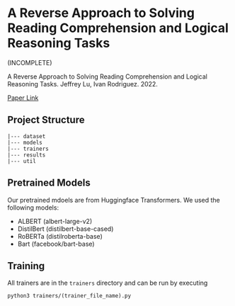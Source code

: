 # A Reverse Approach to Solving Reading Comprehension and Logical Reasoning Tasks

(INCOMPLETE)

A Reverse Approach to Solving Reading Comprehension and Logical Reasoning Tasks. Jeffrey Lu, Ivan Rodriguez. 2022.

[Paper Link](https://link.com)

## Project Structure

```
|--- dataset
|--- models
|--- trainers
|--- results
|--- util
```

## Pretrained Models

Our pretrained mdoels are from Huggingface Transformers. We used the following models:
- ALBERT (albert-large-v2)
- DistilBert (distilbert-base-cased)
- RoBERTa (distilroberta-base)
- Bart (facebook/bart-base)

## Training

All trainers are in the `trainers` directory and can be run by executing

```
python3 trainers/(trainer_file_name).py
```
